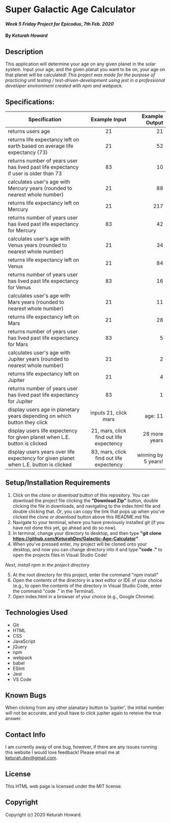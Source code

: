 # Super Galactic Age Calculator

#### _Week 5 Friday Project for Epicodus_, _7th Feb. 2020_

#### By _**Keturah Howard**_

## Description

This application will determine your age on any given planet in the solar system. Input your age, and the given planat you want to be on, your age on that planet will be calculated! *This project was made for the purpose of practicing unit testing / test-driven-development using jest in a professional developer environment created with npm and webpack.*

## Specifications:


| Specification | Example Input | Example Output |
| ------------- |:-------------:| -------------------:|
| returns users age | 21 | 21 |
| returns life expectancy left on earth based on average life expectancy (73) | 21 | 52 |
| returns number of years user has lived past life expectancy if user is older than 73 | 83 | 10 |
| calculates user's age with Mercury years (rounded to nearest whole number) | 21 | 88 |
| returns life expectancy left on Mercury | 21 | 217 |
| returns number of years user has lived past life expectancy for Mercury | 83 | 42 |
| calculates user's age with Venus years (rounded to nearest whole number) | 21 | 34 |
| returns life expectancy left on Venus | 21 | 84 |
| returns number of years user has lived past life expectancy for Venus | 83 | 16 |
| calculates user's age with Mars years (rounded to nearest whole number) | 21 | 11 |
| returns life expectancy left on Mars | 21 | 28 |
| returns number of years user has lived past life expectancy for Mars | 83 | 5 |
| calculates user's age with Jupiter years (rounded to nearest whole number) | 21 | 2 |
| returns life expectancy left on Jupiter | 21 | 4 |
| returns number of years user has lived past life expectancy for Jupiter | 83 | 1 |
| display users age in planetary years depending on which button they click | inputs 21, click mars | age: 11 |
| display users life expectency for given planet when L.E. button is clicked| 21, mars, click find out life expectency | 28 more years |
| display users years over life expectency for given planet when L.E. button is clicked| 83, mars, click find out life expectency | winning by 5 years! |



## Setup/Installation Requirements

  1. Click on the *clone or download* button of this repository. You can download the project file clicking the **"Download Zip"** button, double clicking the file in downloads, and navigating to the index.html file and double clicking that. *Or*, you can copy the link that pops up when you've clicked the *clone or download* button above this README.md file.
  2. Navigate to your terminal, where you have previously installed git (if you have not done this yet, go ahead and do so now).
  3. In terminal, change your directory to desktop, and then type **"git clone https://github.com/KeturahDev/Galactic-Age-Calculator"**.
  4. When you've pressed enter, my project will be cloned onto your desktop, and now you can change directory into it and type **"code ."** to open the projects files in Visual Studio Code!

_Next, install npm in the project directory_

5. At the root directory for this project, enter the command "npm install"
6. Open the contents of the directory in a text editor or IDE of your choice (e.g., to open the contents of the directory in Visual Studio Code, enter the command "code ." in the Terminal).
7. Open index.html in a browser of your choice (e.g., Google Chrome).

## Technologies Used

* Git
* HTML
* CSS
* JavaScript
* jQuery
* npm
* webpack
* babel
* ESlint
* Jest
* VS Code

## Known Bugs
When clicking from any other planatary button to 'jupiter', the intital number will not be accurate, and youll have to click jupiter again to reteive the true answer.

## Contact Info 
I am currently away of one bug, however, if there are any issues running this website I would love feedback! Please email me at keturah.dev@gmail.com.

## License

This HTML web page is licensed under the MIT license.

## Copyright

Copyright (c) 2020 Keturah Howard.
